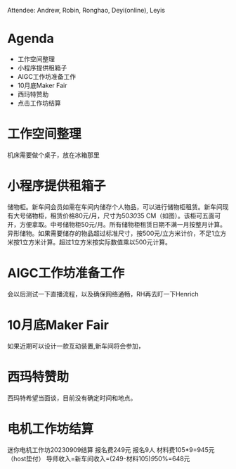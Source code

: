 Attendee: Andrew, Robin, Ronghao, Deyi(online), Leyis

# Agenda

- 工作空间整理
- 小程序提供租箱子
- AIGC工作坊准备工作
- 10月底Maker Fair
- 西玛特赞助
- 点击工作坊结算

# 工作空间整理
机床需要做个桌子，放在冰箱那里

# 小程序提供租箱子
储物柜。新车间会员如需在车间内储存个人物品，可以进行储物柜租赁。新车间现有大号储物柜，租赁价格80元/月，尺寸为50*30*35 CM（如图）。该柜可五面可开，方便拿取。中号储物柜50元/月。所有储物柜租赁日期不满一月按整月计算。
异形储物。如果需要储存的物品超过标准尺寸，按500元/立方米计价，不足1立方米按1立方米计算。超过1立方米按实际数值乘以500元计算。

# AIGC工作坊准备工作
会以后测试一下直播流程，以及确保网络通畅，RH再去盯一下Henrich

# 10月底Maker Fair
如果近期可以设计一款互动装置,新车间将会参加，

# 西玛特赞助
西玛特希望当面谈，目前没有确定时间和地点。

# 电机工作坊结算
迷你电机工作坊20230909结算
报名费249元 报名9人
材料费105*9=945元（host垫付）
导师收入=新车间收入=(249-材料105)*9*50%=648元


